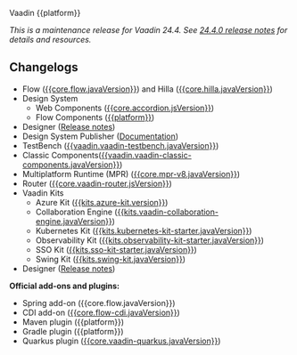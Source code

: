 Vaadin {{platform}}

*This is a maintenance release for Vaadin 24.4. See [24.4.0 release notes](https://github.com/vaadin/platform/releases/tag/24.4.0) for details and resources.*

## Changelogs

<!-- Remove the ones that do not contain any changes/updates -->

- Flow ([{{core.flow.javaVersion}}](https://github.com/vaadin/flow/releases/tag/{{core.flow.javaVersion}})) and Hilla ([{{core.hilla.javaVersion}}](https://github.com/vaadin/hilla/releases/tag/{{core.hilla.javaVersion}}))
- Design System
  - Web Components ([{{core.accordion.jsVersion}}](https://github.com/vaadin/web-components/releases/tag/v{{core.accordion.jsVersion}}))
  - Flow Components ([{{platform}}](https://github.com/vaadin/flow-components/releases/tag/{{platform}}))
- Designer ([Release notes](https://github.com/vaadin/designer/blob/master/RELEASE-NOTES.md))
- Design System Publisher ([Documentation](https://vaadin.com/design-system-publisher))
- TestBench ([{{vaadin.vaadin-testbench.javaVersion}}](https://github.com/vaadin/testbench/releases/tag/{{vaadin.vaadin-testbench.javaVersion}}))
- Classic Components([{{vaadin.vaadin-classic-components.javaVersion}}](https://github.com/vaadin/classic-components/releases/tag/{{vaadin.vaadin-classic-components.javaVersion}}))
- Multiplatform Runtime (MPR) ([{{core.mpr-v8.javaVersion}}](https://github.com/vaadin/multiplatform-runtime/releases/tag/{{core.mpr-v8.javaVersion}}))
- Router ([{{core.vaadin-router.jsVersion}}](https://github.com/vaadin/vaadin-router/releases/tag/v{{core.vaadin-router.jsVersion}}))
- Vaadin Kits
  - Azure Kit ([{{kits.azure-kit.version}}](https://vaadin.com/docs/latest/tools/azure))
  - Collaboration Engine ([{{kits.vaadin-collaboration-engine.javaVersion}}](https://github.com/vaadin/collaboration-engine/releases/tag/{{kits.vaadin-collaboration-engine.javaVersion}}))
  - Kubernetes Kit ([{{kits.kubernetes-kit-starter.javaVersion}}](https://github.com/vaadin/kubernetes-kit/releases/tag/{{kits.kubernetes-kit-starter.javaVersion}}))
  - Observability Kit ([{{kits.observability-kit-starter.javaVersion}}](https://github.com/vaadin/observability-kit/releases/tag/{{kits.observability-kit-starter.javaVersion}}))
  - SSO Kit ([{{kits.sso-kit-starter.javaVersion}}](https://github.com/vaadin/sso-kit/releases/tag/{{kits.sso-kit-starter.javaVersion}}))
  - Swing Kit ([{{kits.swing-kit.javaVersion}}](https://vaadin.com/docs/latest/tools/swing))
- Designer ([Release notes](https://github.com/vaadin/designer/blob/master/RELEASE-NOTES.md))

**Official add-ons and plugins:**

- Spring add-on ({{core.flow.javaVersion}})
- CDI add-on ([{{core.flow-cdi.javaVersion}}](https://github.com/vaadin/cdi/releases/tag/{{core.flow-cdi.javaVersion}}))
- Maven plugin ({{platform}})
- Gradle plugin ({{platform}})
- Quarkus plugin ([{{core.vaadin-quarkus.javaVersion}}](https://github.com/vaadin/quarkus/releases/tag/{{core.vaadin-quarkus.javaVersion}}))
